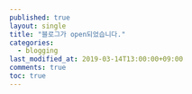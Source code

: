 ```yaml
---
published: true
layout: single
title: "블로그가 open되었습니다."
categories: 
  - blogging
last_modified_at: 2019-03-14T13:00:00+09:00
comments: true
toc: true
---
```

